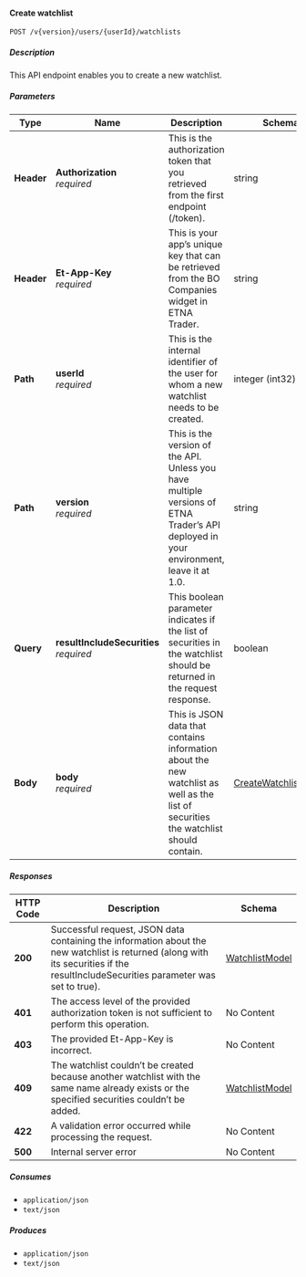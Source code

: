 
<a name="watchlists_createwatchlist"></a>
#### Create watchlist
```
POST /v{version}/users/{userId}/watchlists
```


##### Description
This API endpoint enables you to create a new watchlist.


##### Parameters

|Type|Name|Description|Schema|Default|
|---|---|---|---|---|
|**Header**|**Authorization**  <br>*required*|This is the authorization token that you retrieved from the first endpoint (/token).|string||
|**Header**|**Et-App-Key**  <br>*required*|This is your app’s unique key that can be retrieved from the BO Companies widget in ETNA Trader.|string||
|**Path**|**userId**  <br>*required*|This is the internal identifier of the user for whom a new watchlist needs to be created.|integer (int32)||
|**Path**|**version**  <br>*required*|This is the version of the API. Unless you have multiple versions of ETNA Trader’s API deployed in your environment, leave it at 1.0.|string|`"1"`|
|**Query**|**resultIncludeSecurities**  <br>*required*|This boolean parameter indicates if the list of securities in the watchlist should be returned in the request response.|boolean||
|**Body**|**body**  <br>*required*|This is JSON data that contains information about the new watchlist as well as the list of securities the watchlist should contain.|[CreateWatchlistModel](#createwatchlistmodel)||


##### Responses

|HTTP Code|Description|Schema|
|---|---|---|
|**200**|Successful request, JSON data containing the information about the new watchlist is returned (along with its securities if the resultIncludeSecurities parameter was set to true).|[WatchlistModel](#watchlistmodel)|
|**401**|The access level of the provided authorization token is not sufficient to perform this operation.|No Content|
|**403**|The provided Et-App-Key is incorrect.|No Content|
|**409**|The watchlist couldn’t be created because another watchlist with the same name already exists or the specified securities couldn’t be added.|[WatchlistModel](#watchlistmodel)|
|**422**|A validation error occurred while processing the request.|No Content|
|**500**|Internal server error|No Content|


##### Consumes

* `application/json`
* `text/json`


##### Produces

* `application/json`
* `text/json`



